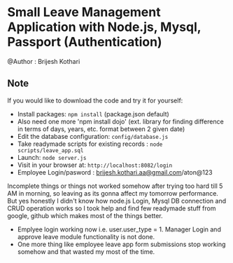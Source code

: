 # Small Leave Management Application with Node.js, Mysql, Passport (Authentication)

@Author : Brijesh Kothari

## Note

If you would like to download the code and try it for yourself:

+ Install packages: `npm install` (package.json default)
+ Also need one more 'npm install dojo' (ext. library for finding difference in terms of days, years, etc. format between 2 given date)
+ Edit the database configuration: `config/database.js`
+ Take readymade scripts for existing records : `node scripts/leave_app.sql`
+ Launch: `node server.js`
+ Visit in your browser at: `http://localhost:8082/login`
+ Employee Login/pasword : brijesh.kothari.aa@gmail.com/aton@123

Incomplete things or things not worked somehow after trying too hard till 5 AM in morning, so leaving as its gonna affect my tomorrow performance. But yes honestly I didn't know how node.js Login, Mysql DB connection and CRUD operation works so I took help and find few readymade stuff from google, github which makes most of the things better.

+ Emplyee login working now i.e. user.user_type = 1. Manager Login and approve leave module functionality is not done.
+ One more thing like employee leave app form submissions stop working somehow and that wasted my most of the time.




